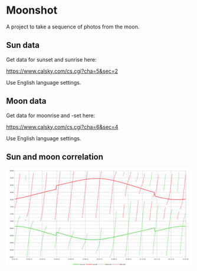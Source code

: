 # Moonshot

A project to take a sequence of photos from the moon.

## Sun data

Get data for sunset and sunrise here:

https://www.calsky.com/cs.cgi?cha=5&sec=2

Use English language settings.


## Moon data

Get data for moonrise and -set here:

https://www.calsky.com/cs.cgi?cha=6&sec=4

Use English language settings.

## Sun and moon correlation

![Sun and moon data 2019](data/data_2019.png)
